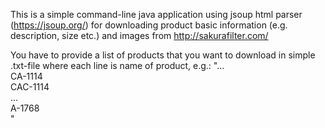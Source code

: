 This is a simple command-line java application using jsoup html parser (https://jsoup.org/) for downloading product basic information (e.g. description, size etc.)
and images from http://sakurafilter.com/

You have to provide a list of products that you want to download in simple .txt-file where each line is name of product, e.g.:
"...<br>
CA-1114<br>
CAC-1114<br>
...<br>
A-1768<br>
"
